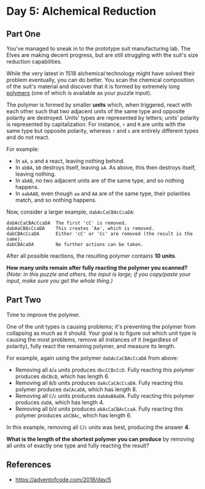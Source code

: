 # Day 5: Alchemical Reduction

## Part One

You've managed to sneak in to the prototype suit manufacturing lab. The Elves are making decent progress, but are still struggling with the suit's size reduction capabilities.

While the very latest in 1518 alchemical technology might have solved their problem eventually, you can do better. You scan the chemical composition of the suit's material and discover that it is formed by extremely long [polymers](https://en.wikipedia.org/wiki/Polymer) (one of which is available as your puzzle input).

The polymer is formed by smaller **units** which, when triggered, react with each other such that two adjacent units of the same type and opposite polarity are destroyed. Units' types are represented by letters; units' polarity is represented by capitalization. For instance, `r` and `R` are units with the same type but opposite polarity, whereas `r` and `s` are entirely different types and do not react.

For example:

- In `aA`, `a` and `A` react, leaving nothing behind.
- In `abBA`, `bB` destroys itself, leaving `aA`. As above, this then destroys itself, leaving nothing.
- In `abAB`, no two adjacent units are of the same type, and so nothing happens.
- In `aabAAB`, even though `aa` and `AA` are of the same type, their polarities match, and so nothing happens.

Now, consider a larger example, `dabAcCaCBAcCcaDA`:

```
dabAcCaCBAcCcaDA  The first 'cC' is removed.
dabAaCBAcCcaDA    This creates 'Aa', which is removed.
dabCBAcCcaDA      Either 'cC' or 'Cc' are removed (the result is the same).
dabCBAcaDA        No further actions can be taken.
```

After all possible reactions, the resulting polymer contains **10 units**.

**How many units remain after fully reacting the polymer you scanned?** *(Note: in this puzzle and others, the input is large; if you copy/paste your input, make sure you get the whole thing.)*

## Part Two

Time to improve the polymer.

One of the unit types is causing problems; it's preventing the polymer from collapsing as much as it should. Your goal is to figure out which unit type is causing the most problems, remove all instances of it (regardless of polarity), fully react the remaining polymer, and measure its length.

For example, again using the polymer `dabAcCaCBAcCcaDA` from above:

- Removing all `A`/`a` units produces `dbcCCBcCcD`. Fully reacting this polymer produces `dbCBcD`, which has length 6.
- Removing all `B`/`b` units produces `daAcCaCAcCcaDA`. Fully reacting this polymer produces `daCAcaDA`, which has length 8.
- Removing all `C`/`c` units produces `dabAaBAaDA`. Fully reacting this polymer produces `daDA`, which has length 4.
- Removing all `D`/`d` units produces `abAcCaCBAcCcaA`. Fully reacting this polymer produces `abCBAc`, which has length 6.

In this example, removing all `C`/`c` units was best, producing the answer **4**.

**What is the length of the shortest polymer you can produce** by removing all units of exactly one type and fully reacting the result?

## References

- https://adventofcode.com/2018/day/5
